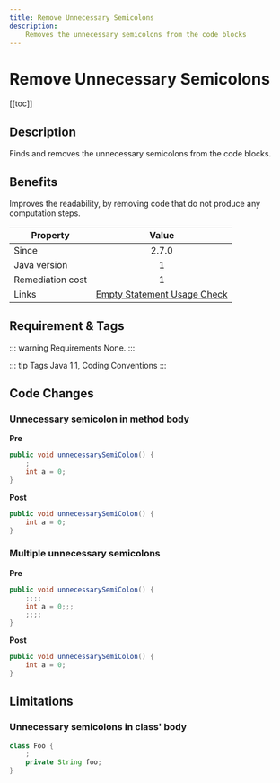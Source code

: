 ```yaml
---
title: Remove Unnecessary Semicolons
description:
    Removes the unnecessary semicolons from the code blocks
---
```


# Remove Unnecessary Semicolons

[[toc]]

## Description
Finds and removes the unnecessary semicolons from the code blocks. 

## Benefits
Improves the readability, by removing code that do not produce any computation steps.

| Property      | Value |
| ------------- |:-------------:|
| Since | 2.7.0 |
| Java version     | 1 |
| Remediation cost      | 1 |
| Links | [Empty Statement Usage Check](https://sonarcloud.io/organizations/default/rules?open=squid%3AEmptyStatementUsageCheck&rule_key=squid%3AEmptyStatementUsageCheck) |

## Requirement & Tags

::: warning Requirements
None.
:::

::: tip Tags
Java 1.1, Coding Conventions
::: 

## Code Changes

### Unnecessary semicolon in method body

__Pre__

```java
public void unnecessarySemiColon() {
    ;
    int a = 0;
}
```

__Post__
```java
public void unnecessarySemiColon() {
    int a = 0;
}
```

### Multiple unnecessary semicolons

__Pre__

```java
public void unnecessarySemiColon() {
    ;;;;
    int a = 0;;;
    ;;;;
}
```

__Post__
```java
public void unnecessarySemiColon() {
    int a = 0;
}
```

## Limitations 

### Unnecessary semicolons in class' body
```java
class Foo {
    ;
    private String foo;
}
```

